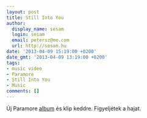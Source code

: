 ```yaml
---
layout: post
title: Still Into You
author:
  display_name: sesam
  login: sesam
  email: petersz@me.com
  url: http://sesam.hu
date: '2013-04-09 15:19:00 +0200'
date_gmt: '2013-04-09 13:19:00 +0200'
tags:
- music video
- Paramore
- Still Into You
- Music
comments: []
---
```


Új Paramore [album](http://www.paramore.net/album/paramore) és klip keddre. Figyeljétek a hajat.
